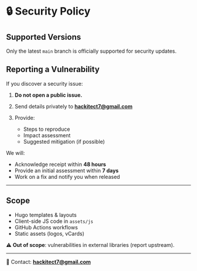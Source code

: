 # 🔒 Security Policy

## Supported Versions

Only the latest `main` branch is officially supported for security updates.

## Reporting a Vulnerability

If you discover a security issue:

1. **Do not open a public issue.**
2. Send details privately to **[hackitect7@gmail.com](mailto:hackitect7@gmail.com)**
3. Provide:

   - Steps to reproduce
   - Impact assessment
   - Suggested mitigation (if possible)

We will:

- Acknowledge receipt within **48 hours**
- Provide an initial assessment within **7 days**
- Work on a fix and notify you when released

---

## Scope

- Hugo templates & layouts
- Client-side JS code in `assets/js`
- GitHub Actions workflows
- Static assets (logos, vCards)

⚠️ **Out of scope**: vulnerabilities in external libraries (report upstream).

---

📧 Contact: **[hackitect7@gmail.com](mailto:hackitect7@gmail.com)**
